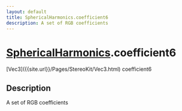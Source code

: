 ```yaml
---
layout: default
title: SphericalHarmonics.coefficient6
description: A set of RGB coefficients
---
```

# [SphericalHarmonics]({{site.url}}/Pages/StereoKit/SphericalHarmonics.html).coefficient6

<div class='signature' markdown='1'>
[Vec3]({{site.url}}/Pages/StereoKit/Vec3.html) coefficient6
</div>

## Description
A set of RGB coefficients

